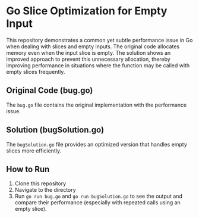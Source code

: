 # Go Slice Optimization for Empty Input

This repository demonstrates a common yet subtle performance issue in Go when dealing with slices and empty inputs.  The original code allocates memory even when the input slice is empty. The solution shows an improved approach to prevent this unnecessary allocation, thereby improving performance in situations where the function may be called with empty slices frequently.

## Original Code (bug.go)
The `bug.go` file contains the original implementation with the performance issue.

## Solution (bugSolution.go)
The `bugSolution.go` file provides an optimized version that handles empty slices more efficiently.

## How to Run
1. Clone this repository
2. Navigate to the directory
3. Run `go run bug.go` and `go run bugSolution.go` to see the output and compare their performance (especially with repeated calls using an empty slice).